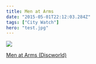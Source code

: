 ```yaml
---
title: Men at Arms
date: "2015-05-01T22:12:03.284Z"
tags: ["City Watch"]
hero: "test.jpg"
---
```


<a target="_blank"  href="https://www.amazon.com/gp/product/0062237403/ref=as_li_tl?ie=UTF8&camp=1789&creative=9325&creativeASIN=0062237403&linkCode=as2&tag=onionblossom-20&linkId=8f0e4fce50869e47aa995db39212e35f"><img border="0" src="//ws-na.amazon-adsystem.com/widgets/q?_encoding=UTF8&MarketPlace=US&ASIN=0062237403&ServiceVersion=20070822&ID=AsinImage&WS=1&Format=_SL250_&tag=onionblossom-20" ></a><img src="//ir-na.amazon-adsystem.com/e/ir?t=onionblossom-20&l=am2&o=1&a=0062237403" width="1" height="1" border="0" alt="" style="border:none !important; margin:0px !important;" />

<a target="_blank" href="https://www.amazon.com/gp/product/0062237403/ref=as_li_tl?ie=UTF8&camp=1789&creative=9325&creativeASIN=0062237403&linkCode=as2&tag=onionblossom-20&linkId=e58249ed519ceece2930b2cde21e8186">Men at Arms (Discworld)</a><img src="//ir-na.amazon-adsystem.com/e/ir?t=onionblossom-20&l=am2&o=1&a=0062237403" width="1" height="1" border="0" alt="" style="border:none !important; margin:0px !important;" />
